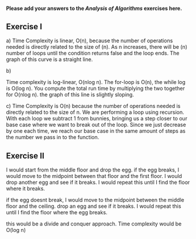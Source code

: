 #### Please add your answers to the **_Analysis of Algorithms_** exercises here.

## Exercise I

a)
Time Complexity is linear, O(n), because the number of operations needed is directly related to the size of (n). As n increases, there will be (n) number of loops until the condition returns false and the loop ends. The graph of this curve is a straight line.

b)

Time complexity is log-linear, O(nlog n). The for-loop is O(n), the while log is O(log n). You compute the total run time by multiplying the two together for O(nlog n). the graph of this line is slightly sloping.

c)
Time Complexity is O(n) because the number of operations needed is directly related to the size of n. We are performing a loop using recursion. With each loop we subtract 1 from bunnies, bringing us a step closer to our base case where we want to break out of the loop. Since we just decrease by one each time, we reach our base case in the same amount of steps as the number we pass in to the function.

## Exercise II

I would start from the middle floor and drop the egg. if the egg breaks, I would move to the midpoint between that floor and the first floor. I would drop another egg and see if it breaks. I would repeat this until I find the floor where it breaks.

if the egg doesnt break, I would move to the midpoint between the middle floor and the ceiling. drop an egg and see if it breaks. I would repeat this until I find the floor where the egg breaks.

this would be a divide and conquer approach. Time complexity would be O(log n)

